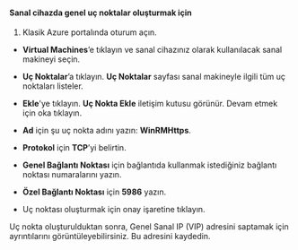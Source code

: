 #### Sanal cihazda genel uç noktalar oluşturmak için

1. Klasik Azure portalında oturum açın.

- **Virtual Machines**’e tıklayın ve sanal cihazınız olarak kullanılacak sanal makineyi seçin.

- **Uç Noktalar**’a tıklayın. **Uç Noktalar** sayfası sanal makineyle ilgili tüm uç noktaları listeler.

- **Ekle**'ye tıklayın. **Uç Nokta Ekle** iletişim kutusu görünür. Devam etmek için oka tıklayın.

- **Ad** için şu uç nokta adını yazın: **WinRMHttps**.

- **Protokol** için **TCP**’yi belirtin.

- **Genel Bağlantı Noktası** için bağlantıda kullanmak istediğiniz bağlantı noktası numaralarını yazın.

- **Özel Bağlantı Noktası** için **5986** yazın.

- Uç noktası oluşturmak için onay işaretine tıklayın.

Uç nokta oluşturulduktan sonra, Genel Sanal IP (VIP) adresini saptamak için ayrıntılarını görüntüleyebilirsiniz. Bu adresini kaydedin.

<!--HONumber=Sep16_HO3-->


